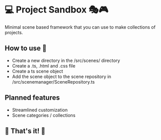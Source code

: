 # 💻 Project Sandbox 🎭🎮
Minimal scene based framework that you can use to make collections of projects. <br />


## How to use 📖
* Create a new directory in the /src/scenes/ directory
* Create a .ts, .html and .css file
* Create a ts scene object
* Add the scene object to the scene repository in /src/scenemanager/SceneRepository.ts

## Planned features
* Streamlined customization
* Scene categories / collections

## 🎊 That's it! 🎊